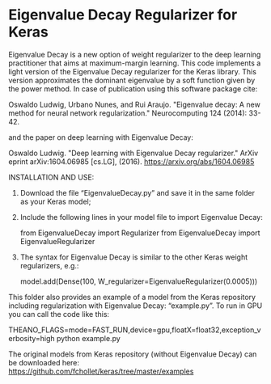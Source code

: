 # Eigenvalue Decay Regularizer for Keras
Eigenvalue Decay is a new option of weight regularizer to the deep learning practitioner that aims at maximum-margin learning.
This code implements a light version of the Eigenvalue Decay regularizer for the Keras library. This version approximates the dominant eigenvalue by a soft function given by the power method. In case of publication using this software package cite:

Oswaldo Ludwig, Urbano Nunes, and Rui Araujo. "Eigenvalue decay: A new method for neural network regularization." Neurocomputing 124 (2014): 33-42.  

and the paper on deep learning with Eigenvalue Decay: 

Oswaldo Ludwig. "Deep learning with Eigenvalue Decay regularizer." ArXiv eprint arXiv:1604.06985 [cs.LG], (2016).
https://arxiv.org/abs/1604.06985

INSTALLATION AND USE:

1) Download the file “EigenvalueDecay.py” and save it in the same folder as your Keras model;

2) Include the following lines in your model file to import Eigenvalue Decay:
 
	from EigenvalueDecay import Regularizer
	from EigenvalueDecay import EigenvalueRegularizer

3) The syntax for Eigenvalue Decay is similar to the other Keras weight regularizers, e.g.:

	 model.add(Dense(100, W_regularizer=EigenvalueRegularizer(0.0005)))

This folder also provides an example of a model from the Keras repository including regularization with Eigenvalue Decay: “example.py”. To run in GPU you can call the code like this:

THEANO_FLAGS=mode=FAST_RUN,device=gpu,floatX=float32,exception_verbosity=high python example.py

The original models from Keras repository (without Eigenvalue Decay) can be downloaded here: https://github.com/fchollet/keras/tree/master/examples
